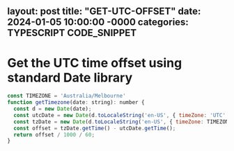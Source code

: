 layout: post
title: "GET-UTC-OFFSET"
date: 2024-01-05 10:00:00 -0000
categories: TYPESCRIPT CODE_SNIPPET
----------------------

# Get the UTC time offset using standard Date library
```js
const TIMEZONE = 'Australia/Melbourne'
function getTimezone(date: string): number {
  const d = new Date(date);
  const utcDate = new Date(d.toLocaleString('en-US', { timeZone: 'UTC' }));
  const tzDate = new Date(d.toLocaleString('en-US', { timeZone: TIMEZONE }));
  const offset = tzDate.getTime() - utcDate.getTime();
  return offset / 1000 / 60;
}
```
